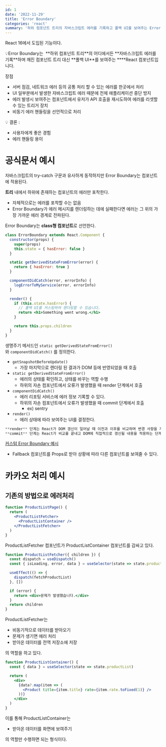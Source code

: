 ```yaml
---
id: 1
date: '2022-11-29'
title: 'Error Boundary'
categories: 'react'
summary: '하위 컴포넌트 트리의 자바스크립트 에러를 기록하고 폴백 UI를 보여주는 Error Boundary를 알아보자.'
---
```


React 16에서 도입된 기능이다.

<aside>
💡Error Boundary는 
**하위 컴포넌트 트리**의 어디에서든 **자바스크립트 에러를 기록**하며 
깨진 컴포넌트 트리 대신 **폴백 UI**를 보여주는 
****React 컴포넌트입니다.

</aside>

장점

- 서버 점검, 네트워크 에러 등의 공통 처리 할 수 있는 에러를 한곳에서 처리
- UI 일부분에서 발생한 자바스크립트 에러 때문에 전체 애플리케이션 중단 방지
- 에러 발생시 보여주는 컴포넌트에서 유저가 API 호출을 재시도하여 에러를 리셋할 수 있는 트리거 장치
- 비동기 에러 핸들링을 선언적으로 처리

<aside>
💡 결론 :

- 사용자에게 좋은 경험
- 에러 핸들링 용이
</aside>

# 공식문서 예시

자바스크립트의 try-catch 구문과 유사하게 동작하지만 Error Boundary는 컴포넌트에 적용된다.

**트리** 내에서 하위에 존재하는 컴포넌트의 에러만 포착한다.

- 자체적으로는 에러를 포착할 수는 없음
- Error Boundary가 에러 메시지를 렌더링하는 데에 실패한다면 에러는 그 위의 가장 가까운 에러 경계로 전파된다.

Error Boundary는 **class형 컴포넌트**로 선언한다.

```jsx
class ErrorBoundary extends React.Component {
  constructor(props) {
    super(props)
    this.state = { hasError: false }
  }

  static getDerivedStateFromError(error) {
    return { hasError: true }
  }

  componentDidCatch(error, errorInfo) {
    logErrorToMyService(error, errorInfo)
  }

  render() {
    if (this.state.hasError) {
      // 폴백 UI를 커스텀하여 렌더링할 수 있습니다.
      return <h1>Something went wrong.</h1>
    }

    return this.props.children
  }
}
```

생명주기 메서드인 `static getDerivedStateFromError()`와 `componentDidCatch()` 를 정의한다.

- `getSnapshotBeforeUpdate()`
  - 가장 마지막으로 렌더링 된 결과가 DOM 등에 반영되었을 때 호출
- `static getDerivedStateFromError()`
  - 에러의 상태를 확인하고, 상태를 바꾸는 역할 수행
  - 하위의 자손 컴포넌트에서 오류가 발생했을 때 render 단계에서 호출
- `componentDidCatch()`
  - 에러 리포팅 서비스에 에러 정보 기록할 수 있다.
  - 하위의 자손 컴포넌트에서 오류가 발생했을 때 commit 단계에서 호출
    - ex) sentry
- `render()`
  - 에러 상태에 따라 보여주는 UI를 결정한다.

```jsx
**render** 단계는 React가 DOM 갱신이 일어날 때 이전과 이후를 비교하며 변경 사항을 계산하는 단계입니다.
**commit** 단계는 React가 비교를 끝내고 DOM에 직접적으로 갱신될 내용을 적용하는 단계입니다.
```

[커스텀 Error Boundary 예시](https://velog.io/@rkd028/React-ErrorBoundary-%EC%82%AC%EC%9A%A9%ED%95%98%EC%97%AC-%EC%97%90%EB%9F%AC-%ED%95%B8%EB%93%A4%EB%A7%81-%ED%95%98%EA%B8%B0)

- Fallback 컴포넌트를 Props로 받아 상황에 따라 다른 컴포넌트를 보여줄 수 있다.

# 카카오 처리 예시

## 기존의 방법으로 에러처리

```jsx
function ProductListPage() {
  return (
    <ProductListFetcher>
      <ProductListContainer />
    </ProductListFetcher>
  )
}
```

ProductListFetcher 컴포넌트가 ProductListContainer 컴포넌트를 감싸고 있다.

```jsx
function ProductListFetcher({ children }) {
  const dispatch = useDispatch()
  const { isLoading, error, data } = useSelector(state => state.productList)

  useEffect(() => {
    dispatch(fetchProductList)
  }, [])

  if (error) {
    return <div>문제가 발생했습니다.</div>
  }
  return children
}
```

ProductListFetcher는

- 비동기적으로 데이터를 받아오기
- 문제가 생기면 에러 처리
- 받아온 데이터를 전역 저장소에 저장

의 역할을 하고 있다.

```jsx
function ProductListContainer() {
  const { data } = useSelector(state => state.productList)

  return (
    <div>
      {data?.map(item => (
        <Product title={item.title} rate={item.rate.toFixed(1)} />
      ))}
    </div>
  )
}
```

이를 통해 ProductListContainer는

- 받아온 데이터를 화면에 보여주기

의 역할만 수행하면 되는 형식이다.
